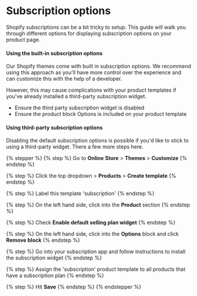 # Subscription options

Shopify subscriptions can be a bit tricky to setup. This guide will walk you through different options for displaying subscription options on your product page.

#### Using the built-in subscription options

Our Shopify themes come with built in subscription options. We recommend using this approach as you'll have more control over the experience and can customize this with the help of a developer.

However, this may cause complications with your product templates if you've already installed a third-party subscription widget.

* Ensure the third party subscription widget is disabled
* Ensure the product block Options is included on your product template

#### Using third-party subscription options

Disabling the default subscription options is possible if you'd like to stick to using a third-party widget. There a few more steps here.

{% stepper %}
{% step %}
Go to **Online** **Store** > **Themes** > **Customize**
{% endstep %}

{% step %}
Click the top dropdown > **Products** > **Create template**
{% endstep %}

{% step %}
Label this template 'subscription'
{% endstep %}

{% step %}
On the left hand side, click into the **Product** section
{% endstep %}

{% step %}
Check **Enable default selling plan widget**
{% endstep %}

{% step %}
On the left hand side, click into the **Options** block and click **Remove block**
{% endstep %}

{% step %}
Go into your subscription app and follow instructions to install the subscription widget
{% endstep %}

{% step %}
Assign the 'subscription' product template to all products that have a subscription plan
{% endstep %}

{% step %}
Hit **Save**
{% endstep %}
{% endstepper %}
